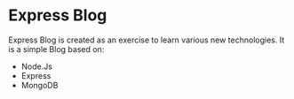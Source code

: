 Express Blog
============

Express Blog is created as an exercise to learn various new technologies. It is a simple Blog based on:
* Node.Js
* Express
* MongoDB

 
